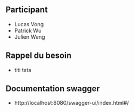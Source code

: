 ## Participant
- Lucas Vong
- Patrick Wu
- Julien Weng

## Rappel du besoin
- titi tata
## Documentation swagger
- http://localhost:8080/swagger-ui/index.html#/
